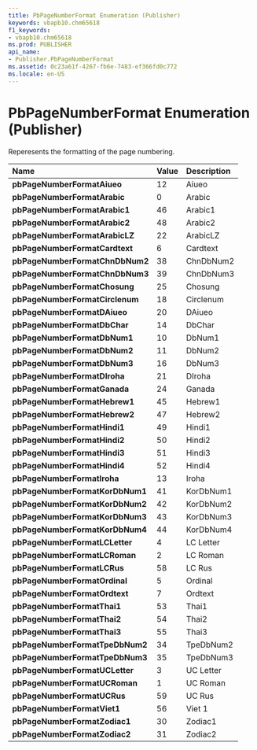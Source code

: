 ```yaml
---
title: PbPageNumberFormat Enumeration (Publisher)
keywords: vbapb10.chm65618
f1_keywords:
- vbapb10.chm65618
ms.prod: PUBLISHER
api_name:
- Publisher.PbPageNumberFormat
ms.assetid: 0c23a61f-4267-fb6e-7483-ef366fd0c772
ms.locale: en-US
---
```



# PbPageNumberFormat Enumeration (Publisher)

Reperesents the formatting of the page numbering.



|**Name**|**Value**|**Description**|
|:-----|:-----|:-----|
| **pbPageNumberFormatAiueo**|12|Aiueo|
| **pbPageNumberFormatArabic**|0|Arabic|
| **pbPageNumberFormatArabic1**|46|Arabic1|
| **pbPageNumberFormatArabic2**|48|Arabic2|
| **pbPageNumberFormatArabicLZ**|22|ArabicLZ|
| **pbPageNumberFormatCardtext**|6|Cardtext|
| **pbPageNumberFormatChnDbNum2**|38|ChnDbNum2|
| **pbPageNumberFormatChnDbNum3**|39|ChnDbNum3|
| **pbPageNumberFormatChosung**|25|Chosung|
| **pbPageNumberFormatCirclenum**|18|Circlenum|
| **pbPageNumberFormatDAiueo**|20|DAiueo|
| **pbPageNumberFormatDbChar**|14|DbChar|
| **pbPageNumberFormatDbNum1**|10|DbNum1|
| **pbPageNumberFormatDbNum2**|11|DbNum2|
| **pbPageNumberFormatDbNum3**|16|DbNum3|
| **pbPageNumberFormatDIroha**|21|DIroha|
| **pbPageNumberFormatGanada**|24|Ganada|
| **pbPageNumberFormatHebrew1**|45|Hebrew1|
| **pbPageNumberFormatHebrew2**|47|Hebrew2|
| **pbPageNumberFormatHindi1**|49|Hindi1|
| **pbPageNumberFormatHindi2**|50|Hindi2|
| **pbPageNumberFormatHindi3**|51|Hindi3|
| **pbPageNumberFormatHindi4**|52|Hindi4|
| **pbPageNumberFormatIroha**|13|Iroha|
| **pbPageNumberFormatKorDbNum1**|41|KorDbNum1|
| **pbPageNumberFormatKorDbNum2**|42|KorDbNum2|
| **pbPageNumberFormatKorDbNum3**|43|KorDbNum3|
| **pbPageNumberFormatKorDbNum4**|44|KorDbNum4|
| **pbPageNumberFormatLCLetter**|4|LC Letter|
| **pbPageNumberFormatLCRoman**|2|LC Roman|
| **pbPageNumberFormatLCRus**|58|LC Rus|
| **pbPageNumberFormatOrdinal**|5|Ordinal|
| **pbPageNumberFormatOrdtext**|7|Ordtext|
| **pbPageNumberFormatThai1**|53|Thai1|
| **pbPageNumberFormatThai2**|54|Thai2|
| **pbPageNumberFormatThai3**|55|Thai3|
| **pbPageNumberFormatTpeDbNum2**|34|TpeDbNum2|
| **pbPageNumberFormatTpeDbNum3**|35|TpeDbNum3|
| **pbPageNumberFormatUCLetter**|3|UC Letter|
| **pbPageNumberFormatUCRoman**|1|UC Roman|
| **pbPageNumberFormatUCRus**|59|UC Rus|
| **pbPageNumberFormatViet1**|56|Viet 1|
| **pbPageNumberFormatZodiac1**|30|Zodiac1|
| **pbPageNumberFormatZodiac2**|31|Zodiac2|

